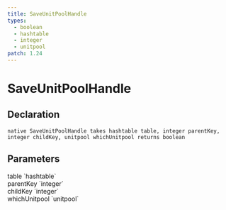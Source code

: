 ```yaml
---
title: SaveUnitPoolHandle
types:
  - boolean
  - hashtable
  - integer
  - unitpool
patch: 1.24
---
```


# SaveUnitPoolHandle

## Declaration

```
native SaveUnitPoolHandle takes hashtable table, integer parentKey, integer childKey, unitpool whichUnitpool returns boolean
```

## Parameters
<dl>
  <dt>table `hashtable`</dt>
  <dd></dd>

  <dt>parentKey `integer`</dt>
  <dd></dd>

  <dt>childKey `integer`</dt>
  <dd></dd>

  <dt>whichUnitpool `unitpool`</dt>
  <dd></dd>
</dl>